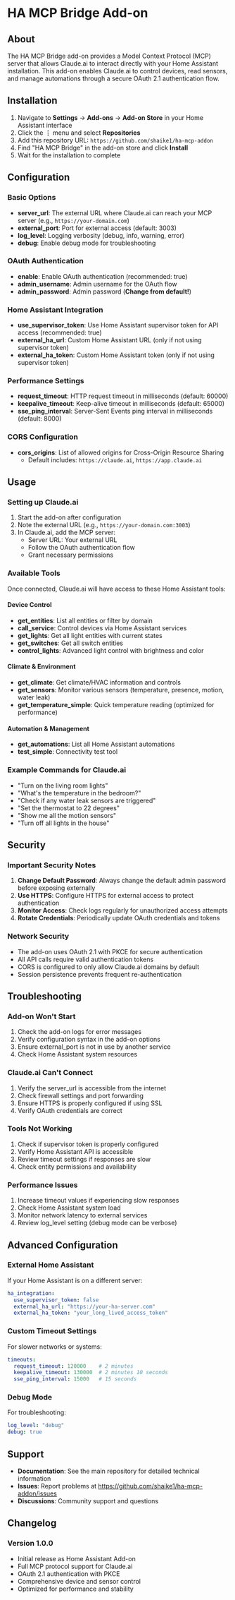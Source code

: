 # HA MCP Bridge Add-on

## About

The HA MCP Bridge add-on provides a Model Context Protocol (MCP) server that allows Claude.ai to interact directly with your Home Assistant installation. This add-on enables Claude.ai to control devices, read sensors, and manage automations through a secure OAuth 2.1 authentication flow.

## Installation

1. Navigate to **Settings** → **Add-ons** → **Add-on Store** in your Home Assistant interface
2. Click the **⋮** menu and select **Repositories**
3. Add this repository URL: `https://github.com/shaike1/ha-mcp-addon`
4. Find "HA MCP Bridge" in the add-on store and click **Install**
5. Wait for the installation to complete

## Configuration

### Basic Options

- **server_url**: The external URL where Claude.ai can reach your MCP server (e.g., `https://your-domain.com`)
- **external_port**: Port for external access (default: 3003)
- **log_level**: Logging verbosity (debug, info, warning, error)
- **debug**: Enable debug mode for troubleshooting

### OAuth Authentication

- **enable**: Enable OAuth authentication (recommended: true)
- **admin_username**: Admin username for the OAuth flow
- **admin_password**: Admin password (**Change from default!**)

### Home Assistant Integration

- **use_supervisor_token**: Use Home Assistant supervisor token for API access (recommended: true)
- **external_ha_url**: Custom Home Assistant URL (only if not using supervisor token)
- **external_ha_token**: Custom Home Assistant token (only if not using supervisor token)

### Performance Settings

- **request_timeout**: HTTP request timeout in milliseconds (default: 60000)
- **keepalive_timeout**: Keep-alive timeout in milliseconds (default: 65000)
- **sse_ping_interval**: Server-Sent Events ping interval in milliseconds (default: 8000)

### CORS Configuration

- **cors_origins**: List of allowed origins for Cross-Origin Resource Sharing
  - Default includes: `https://claude.ai`, `https://app.claude.ai`

## Usage

### Setting up Claude.ai

1. Start the add-on after configuration
2. Note the external URL (e.g., `https://your-domain.com:3003`)
3. In Claude.ai, add the MCP server:
   - Server URL: Your external URL
   - Follow the OAuth authentication flow
   - Grant necessary permissions

### Available Tools

Once connected, Claude.ai will have access to these Home Assistant tools:

#### Device Control
- **get_entities**: List all entities or filter by domain
- **call_service**: Control devices via Home Assistant services
- **get_lights**: Get all light entities with current states
- **get_switches**: Get all switch entities
- **control_lights**: Advanced light control with brightness and color

#### Climate & Environment
- **get_climate**: Get climate/HVAC information and controls
- **get_sensors**: Monitor various sensors (temperature, presence, motion, water leak)
- **get_temperature_simple**: Quick temperature reading (optimized for performance)

#### Automation & Management
- **get_automations**: List all Home Assistant automations
- **test_simple**: Connectivity test tool

### Example Commands for Claude.ai

- "Turn on the living room lights"
- "What's the temperature in the bedroom?"
- "Check if any water leak sensors are triggered"
- "Set the thermostat to 22 degrees"
- "Show me all the motion sensors"
- "Turn off all lights in the house"

## Security

### Important Security Notes

1. **Change Default Password**: Always change the default admin password before exposing externally
2. **Use HTTPS**: Configure HTTPS for external access to protect authentication
3. **Monitor Access**: Check logs regularly for unauthorized access attempts
4. **Rotate Credentials**: Periodically update OAuth credentials and tokens

### Network Security

- The add-on uses OAuth 2.1 with PKCE for secure authentication
- All API calls require valid authentication tokens
- CORS is configured to only allow Claude.ai domains by default
- Session persistence prevents frequent re-authentication

## Troubleshooting

### Add-on Won't Start

1. Check the add-on logs for error messages
2. Verify configuration syntax in the add-on options
3. Ensure external_port is not in use by another service
4. Check Home Assistant system resources

### Claude.ai Can't Connect

1. Verify the server_url is accessible from the internet
2. Check firewall settings and port forwarding
3. Ensure HTTPS is properly configured if using SSL
4. Verify OAuth credentials are correct

### Tools Not Working

1. Check if supervisor token is properly configured
2. Verify Home Assistant API is accessible
3. Review timeout settings if responses are slow
4. Check entity permissions and availability

### Performance Issues

1. Increase timeout values if experiencing slow responses
2. Check Home Assistant system load
3. Monitor network latency to external services
4. Review log_level setting (debug mode can be verbose)

## Advanced Configuration

### External Home Assistant

If your Home Assistant is on a different server:
```yaml
ha_integration:
  use_supervisor_token: false
  external_ha_url: "https://your-ha-server.com"
  external_ha_token: "your_long_lived_access_token"
```

### Custom Timeout Settings

For slower networks or systems:
```yaml
timeouts:
  request_timeout: 120000    # 2 minutes
  keepalive_timeout: 130000  # 2 minutes 10 seconds
  sse_ping_interval: 15000   # 15 seconds
```

### Debug Mode

For troubleshooting:
```yaml
log_level: "debug"
debug: true
```

## Support

- **Documentation**: See the main repository for detailed technical information
- **Issues**: Report problems at https://github.com/shaike1/ha-mcp-addon/issues
- **Discussions**: Community support and questions

## Changelog

### Version 1.0.0
- Initial release as Home Assistant Add-on
- Full MCP protocol support for Claude.ai
- OAuth 2.1 authentication with PKCE
- Comprehensive device and sensor control
- Optimized for performance and stability